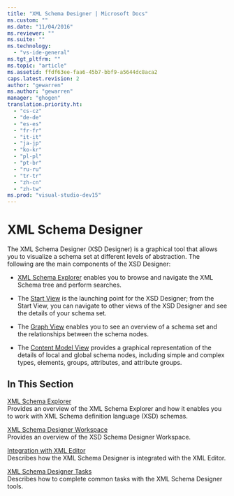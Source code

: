 ```yaml
---
title: "XML Schema Designer | Microsoft Docs"
ms.custom: ""
ms.date: "11/04/2016"
ms.reviewer: ""
ms.suite: ""
ms.technology: 
  - "vs-ide-general"
ms.tgt_pltfrm: ""
ms.topic: "article"
ms.assetid: ffdf63ee-faa6-45b7-bbf9-a5644dc8aca2
caps.latest.revision: 2
author: "gewarren"
ms.author: "gewarren"
manager: "ghogen"
translation.priority.ht: 
  - "cs-cz"
  - "de-de"
  - "es-es"
  - "fr-fr"
  - "it-it"
  - "ja-jp"
  - "ko-kr"
  - "pl-pl"
  - "pt-br"
  - "ru-ru"
  - "tr-tr"
  - "zh-cn"
  - "zh-tw"
ms.prod: "visual-studio-dev15"
---
```

# XML Schema Designer
The XML Schema Designer (XSD Designer) is a graphical tool that allows you to visualize a schema set at different levels of abstraction. The following are the main components of the XSD Designer:  
  
-   [XML Schema Explorer](../xml-tools/xml-schema-explorer.md) enables you to browse and navigate the XML Schema tree and perform searches.  
  
-   The [Start View](../xml-tools/start-view.md) is the launching point for the XSD Designer; from the Start View, you can navigate to other views of the XSD Designer and see the details of your schema set.  
  
-   The [Graph View](../xml-tools/graph-view.md) enables you to see an overview of a schema set and the relationships between the schema nodes.  
  
-   The [Content Model View](../xml-tools/content-model-view.md) provides a graphical representation of the details of local and global schema nodes, including simple and complex types, elements, groups, attributes, and attribute groups.  
  
## In This Section  
 [XML Schema Explorer](../xml-tools/xml-schema-explorer.md)  
 Provides an overview of the XML Schema Explorer and how it enables you to work with XML Schema definition language (XSD) schemas.  
  
 [XML Schema Designer Workspace](../xml-tools/xml-schema-designer-workspace.md)  
 Provides an overview of the XSD Schema Designer Workspace.  
  
 [Integration with XML Editor](../xml-tools/integration-with-xml-editor.md)  
 Describes how the XML Schema Designer is integrated with the XML Editor.  
  
 [XML Schema Designer Tasks](../xml-tools/xml-schema-designer-tasks.md)  
 Describes how to complete common tasks with the XML Schema Designer tools.